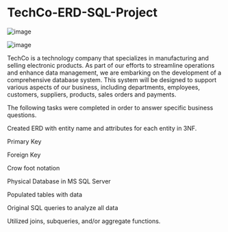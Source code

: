 # TechCo-ERD-SQL-Project

![image](https://github.com/user-attachments/assets/8e8548e5-84ea-4abc-bd65-190824cb6edb)

![image](https://github.com/user-attachments/assets/01906c4b-3c45-482d-b1b2-ff128cb18952)

TechCo is a technology company that specializes in manufacturing and selling electronic products. As part of our efforts to streamline operations and enhance data management, we are embarking on the development of a comprehensive database system. This system will be designed to support various aspects of our business, including departments, employees, customers, suppliers, products, sales orders and payments.

The following tasks were completed in order to answer specific business questions.

Created ERD with entity name and attributes for each entity in 3NF.

Primary Key

Foreign Key

Crow foot notation

Physical Database in MS SQL Server

Populated tables with data

Original SQL queries to analyze all data

Utilized joins, subqueries, and/or aggregate functions.



